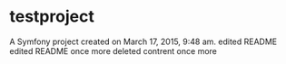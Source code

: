 testproject
===========

A Symfony project created on March 17, 2015, 9:48 am.
edited README
edited README once more
deleted contrent once more